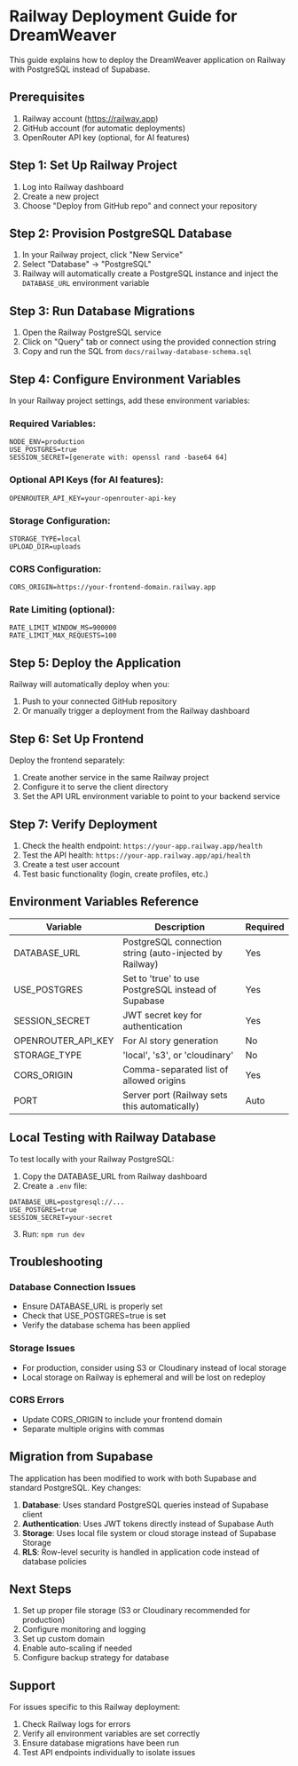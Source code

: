 # Railway Deployment Guide for DreamWeaver

This guide explains how to deploy the DreamWeaver application on Railway with PostgreSQL instead of Supabase.

## Prerequisites

1. Railway account (https://railway.app)
2. GitHub account (for automatic deployments)
3. OpenRouter API key (optional, for AI features)

## Step 1: Set Up Railway Project

1. Log into Railway dashboard
2. Create a new project
3. Choose "Deploy from GitHub repo" and connect your repository

## Step 2: Provision PostgreSQL Database

1. In your Railway project, click "New Service"
2. Select "Database" → "PostgreSQL"
3. Railway will automatically create a PostgreSQL instance and inject the `DATABASE_URL` environment variable

## Step 3: Run Database Migrations

1. Open the Railway PostgreSQL service
2. Click on "Query" tab or connect using the provided connection string
3. Copy and run the SQL from `docs/railway-database-schema.sql`

## Step 4: Configure Environment Variables

In your Railway project settings, add these environment variables:

### Required Variables:
```
NODE_ENV=production
USE_POSTGRES=true
SESSION_SECRET=[generate with: openssl rand -base64 64]
```

### Optional API Keys (for AI features):
```
OPENROUTER_API_KEY=your-openrouter-api-key
```

### Storage Configuration:
```
STORAGE_TYPE=local
UPLOAD_DIR=uploads
```

### CORS Configuration:
```
CORS_ORIGIN=https://your-frontend-domain.railway.app
```

### Rate Limiting (optional):
```
RATE_LIMIT_WINDOW_MS=900000
RATE_LIMIT_MAX_REQUESTS=100
```

## Step 5: Deploy the Application

Railway will automatically deploy when you:
1. Push to your connected GitHub repository
2. Or manually trigger a deployment from the Railway dashboard

## Step 6: Set Up Frontend

Deploy the frontend separately:
1. Create another service in the same Railway project
2. Configure it to serve the client directory
3. Set the API URL environment variable to point to your backend service

## Step 7: Verify Deployment

1. Check the health endpoint: `https://your-app.railway.app/health`
2. Test the API health: `https://your-app.railway.app/api/health`
3. Create a test user account
4. Test basic functionality (login, create profiles, etc.)

## Environment Variables Reference

| Variable | Description | Required |
|----------|-------------|----------|
| DATABASE_URL | PostgreSQL connection string (auto-injected by Railway) | Yes |
| USE_POSTGRES | Set to 'true' to use PostgreSQL instead of Supabase | Yes |
| SESSION_SECRET | JWT secret key for authentication | Yes |
| OPENROUTER_API_KEY | For AI story generation | No |
| STORAGE_TYPE | 'local', 's3', or 'cloudinary' | No |
| CORS_ORIGIN | Comma-separated list of allowed origins | Yes |
| PORT | Server port (Railway sets this automatically) | Auto |

## Local Testing with Railway Database

To test locally with your Railway PostgreSQL:

1. Copy the DATABASE_URL from Railway dashboard
2. Create a `.env` file:
```env
DATABASE_URL=postgresql://...
USE_POSTGRES=true
SESSION_SECRET=your-secret
```
3. Run: `npm run dev`

## Troubleshooting

### Database Connection Issues
- Ensure DATABASE_URL is properly set
- Check that USE_POSTGRES=true is set
- Verify the database schema has been applied

### Storage Issues
- For production, consider using S3 or Cloudinary instead of local storage
- Local storage on Railway is ephemeral and will be lost on redeploy

### CORS Errors
- Update CORS_ORIGIN to include your frontend domain
- Separate multiple origins with commas

## Migration from Supabase

The application has been modified to work with both Supabase and standard PostgreSQL. Key changes:

1. **Database**: Uses standard PostgreSQL queries instead of Supabase client
2. **Authentication**: Uses JWT tokens directly instead of Supabase Auth
3. **Storage**: Uses local file system or cloud storage instead of Supabase Storage
4. **RLS**: Row-level security is handled in application code instead of database policies

## Next Steps

1. Set up proper file storage (S3 or Cloudinary recommended for production)
2. Configure monitoring and logging
3. Set up custom domain
4. Enable auto-scaling if needed
5. Configure backup strategy for database

## Support

For issues specific to this Railway deployment:
1. Check Railway logs for errors
2. Verify all environment variables are set correctly
3. Ensure database migrations have been run
4. Test API endpoints individually to isolate issues